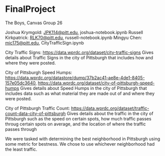 # FinalProject

The Boys, Canvas Group 26

Joshua Krymgold: JPK114@pitt.edu, joshua-notebook.ipynb
Russell Kirkpatrick: RLK70@pitt.edu, russell-notebook.ipynb
Mingyu Chen: mic175@pitt.edu, CityTrafficSign.ipynb


City Traffic Signs: https://data.wprdc.org/dataset/city-traffic-signs
Gives details about Traffic Signs in the city of Pittsburgh that includes how and where they were posted.

City of Pittsburgh Speed Humps: https://data.wprdc.org/datastore/dump/37b2ac41-ae8e-4de1-8405-157e05dc3640, https://data.wprdc.org/dataset/city-of-pittsburgh-speed-humps
Gives details about Speed Humps in the city of Pittsburgh that includes data such as what material they are made out of and where they were posted.

City of Pittsburgh Traffic Count: https://data.wprdc.org/dataset/traffic-count-data-city-of-pittsburgh
Gives details about the traffic in the city of Pittsburgh such as the speed on certain spots, how much traffic passes throug certain spots on average, and the location of where the traffic passes through

We were tasked with determining the best neighborhood in Pittsburgh using some metric for bestness. We chose to use whichever neighborhood had the least traffic.
